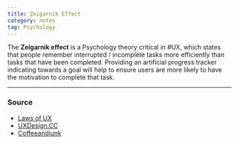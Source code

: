 ```yaml
---
title: Zeigarnik Effect
category: notes
tag: Psychology
---
```


The **Zeigarnik effect** is a Psychology theory critical in #UX, which states that people remember interrupted / incomplete tasks more efficiently than tasks that have been completed. Providing an artificial progress tracker indicating towards a goal will help to ensure users are more likely to have the motivation to complete that task.

--- 
### Source
- [Laws of UX](https://lawsofux.com/zeigarnik-effect/)
- [UXDesign.CC](https://uxdesign.cc/endowed-progress-effect-give-your-users-a-head-start-97d52d8b0396)
- [Coffeeandjunk](https://medium.com/@coffeeandjunk/design-psychology-zeigarnik-effect-a53688b7f6d1) 